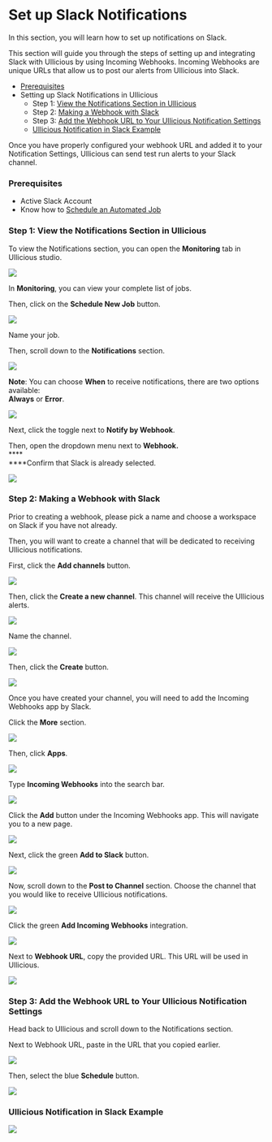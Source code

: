 # Set up Slack Notifications

In this section, you will learn how to set up notifications on Slack.

This section will guide you through the steps of setting up and integrating Slack with UIlicious by using Incoming Webhooks. Incoming Webhooks are unique URLs that allow us to post our alerts from UIlicious into Slack.

* [Prerequisites](set-up-slack-notifications.md#prerequisites)
* Setting up Slack Notifications in UIlicious
  * Step 1: [View the Notifications Section in UIlicious](set-up-slack-notifications.md#step-1-view-the-notifications-section-in-uilicious)
  * Step 2: [Making a Webhook with Slack](set-up-slack-notifications.md#step-2-making-a-webhook-with-slack)
  * Step 3: [Add the Webhook URL to Your UIlicious Notification Settings](set-up-slack-notifications.md#step-3-add-the-webhook-url-to-your-uilicious-notification-settings)
  * [UIlicious Notification in Slack Example](set-up-slack-notifications.md#uilicious-notification-in-slack-example)

Once you have properly configured your webhook URL and added it to your Notification Settings, UIlicious can send test run alerts to your Slack channel.

### Prerequisites

* Active Slack Account
* Know how to [Schedule an Automated Job](./schedule-a-job.html)

### Step 1: View the Notifications Section in UIlicious

To view the Notifications section, you can open the **Monitoring** tab in UIlicious studio.

![](https://res.cloudinary.com/di7y5b6ed/image/upload/v1652652332/ui-licious/setting-up-notifications/monitoring-tab-active.png)

In **Monitoring**, you can view your complete list of jobs.

Then, click on the **Schedule New Job** button.

![](https://res.cloudinary.com/di7y5b6ed/image/upload/v1653413563/ui-licious/setting-up-notifications/scheduleajob\_c9hyqi.png)

Name your job.

Then, scroll down to the **Notifications** section.

![](https://res.cloudinary.com/di7y5b6ed/image/upload/v1652652712/ui-licious/setting-up-notifications/scroll-to-notifications-section.gif)

**Note**: You can choose **When** to receive notifications, there are two options available: \
**Always** or **Error**.

![](https://res.cloudinary.com/di7y5b6ed/image/upload/v1653501856/ui-licious/setting-up-notifications/telegram/when-to-receive-notifications.png)

Next, click the toggle next to **Notify by Webhook**.

Then, open the dropdown menu next to **Webhook.** \
****\
****Confirm that Slack is already selected.

![](https://res.cloudinary.com/di7y5b6ed/image/upload/v1653507922/ui-licious/setting-up-notifications/slack/slack-notifications-1\_xmza0u.gif)

### Step 2: Making a Webhook with Slack

Prior to creating a webhook, please pick a name and choose a workspace on Slack if you have not already.&#x20;

Then, you will want to create a channel that will be dedicated to receiving UIlicious notifications.

First, click the **Add channels** button.

![](https://res.cloudinary.com/di7y5b6ed/image/upload/v1653507920/ui-licious/setting-up-notifications/slack/slack-notifications-2\_h7kteq.png)

Then, click the **Create a new channel**. This channel will receive the UIlicious alerts.

![](https://res.cloudinary.com/di7y5b6ed/image/upload/v1653507922/ui-licious/setting-up-notifications/slack/slack-notifications-3\_jqmxca.png)

Name the channel.

![](https://res.cloudinary.com/di7y5b6ed/image/upload/v1653507919/ui-licious/setting-up-notifications/slack/slack-notifications-4\_b5olo9.png)

Then, click the **Create** button.

![](https://res.cloudinary.com/di7y5b6ed/image/upload/v1653507918/ui-licious/setting-up-notifications/slack/slack-notifications-5\_tt1xqs.png)

Once you have created your channel, you will need to add the Incoming Webhooks app by Slack.

Click the **More** section.

![](https://res.cloudinary.com/di7y5b6ed/image/upload/v1653507921/ui-licious/setting-up-notifications/slack/slack-notifications-6\_bbcfqq.png)

Then, click **Apps**.

![](https://res.cloudinary.com/di7y5b6ed/image/upload/v1653507922/ui-licious/setting-up-notifications/slack/slack-notifications-7\_kmqljd.png)

Type **Incoming Webhooks** into the search bar.

![](https://res.cloudinary.com/di7y5b6ed/image/upload/v1653507922/ui-licious/setting-up-notifications/slack/slack-notifications-8\_o2sz6k.png)

Click the **Add** button under the Incoming Webhooks app. This will navigate you to a new page.

![](https://res.cloudinary.com/di7y5b6ed/image/upload/v1653507923/ui-licious/setting-up-notifications/slack/slack-notifications-9\_chtbft.png)

Next, click the green **Add to Slack** button.

![](https://res.cloudinary.com/di7y5b6ed/image/upload/v1653507925/ui-licious/setting-up-notifications/slack/slack-notifications-10\_sixvcn.png)

Now, scroll down to the **Post to Channel** section. Choose the channel that you would like to receive UIlicious notifications.

![](https://res.cloudinary.com/di7y5b6ed/image/upload/v1653507925/ui-licious/setting-up-notifications/slack/slack-notifications-11\_x8jsn1.png)

Click the green **Add Incoming Webhooks** integration.

![](https://res.cloudinary.com/di7y5b6ed/image/upload/v1653507926/ui-licious/setting-up-notifications/slack/slack-notifications-12\_yvw41k.png)

Next to **Webhook URL**, copy the provided URL. This URL will be used in UIlicious.

![](https://res.cloudinary.com/di7y5b6ed/image/upload/v1653507926/ui-licious/setting-up-notifications/slack/slack-notifications-13\_siobx2.png)

### Step 3: Add the Webhook URL to Your UIlicious Notification Settings

Head back to UIlicious and scroll down to the Notifications section.

Next to Webhook URL, paste in the URL that you copied earlier.

![](https://res.cloudinary.com/di7y5b6ed/image/upload/v1653507924/ui-licious/setting-up-notifications/slack/slack-notifications-14\_jzvew9.png)

Then, select the blue **Schedule** button.

![](https://res.cloudinary.com/di7y5b6ed/image/upload/v1653507924/ui-licious/setting-up-notifications/slack/slack-notifications-15\_pu5dtj.png)

### UIlicious Notification in Slack Example

![](https://res.cloudinary.com/di7y5b6ed/image/upload/v1653507925/ui-licious/setting-up-notifications/slack/slack-notifications-16\_lw00jc.png)
